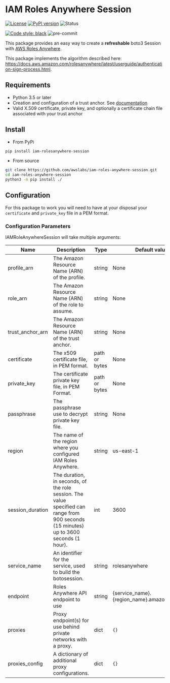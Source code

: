 # IAM Roles Anywhere Session

[![License](https://img.shields.io/badge/License-Apache_2.0-blue.svg)](https://opensource.org/licenses/Apache-2.0)
[![PyPI version](https://badge.fury.io/py/iam-rolesanywhere-session.svg)](https://badge.fury.io/py/iam-rolesanywhere-session)
![Status](https://img.shields.io/pypi/status/iam-rolesanywhere-session.svg)

[![Code style: black](https://img.shields.io/badge/code%20style-black-000000.svg)](https://github.com/psf/black)
![pre-commit](https://img.shields.io/badge/pre--commit-enabled-brightgreen?logo=pre-commit&logoColor=white)

This package provides an easy way to create a __refreshable__ boto3 Session with [AWS Roles Anywhere](https://docs.aws.amazon.com/rolesanywhere/latest/APIReference/Welcome.html).

This package implements the algorithm described here: https://docs.aws.amazon.com/rolesanywhere/latest/userguide/authentication-sign-process.html.

## Requirements

- Python 3.5 or later
- Creation and configuration of a trust anchor. See [documentation](https://docs.aws.amazon.com/rolesanywhere/latest/userguide/getting-started.html)
- Valid X.509 certificate, private key, and optionally a certificate chain file associated with your trust anchor

## Install

- From PyPi

```bash
pip install iam-rolesanywhere-session
```

- From source

```bash
git clone https://github.com/awslabs/iam-roles-anywhere-session.git
cd iam-roles-anywhere-session
python3 -m pip install ./
```

## Configuration

For this package to work you will need to have at your disposal your `certificate` and `private_key` file in a PEM format.

### Configuration Parameters

IAMRoleAnywhereSession will take multiple arguments:

| Name             | Description                                                                                                                              | Type          | Default value                               |
| ---------------- | ---------------------------------------------------------------------------------------------------------------------------------------- | ------------- | ------------------------------------------- |
| profile_arn      | The Amazon Resource Name (ARN) of the profile.                                                                                           | string        | None                                        |
| role_arn         | The Amazon Resource Name (ARN) of the role to assume.                                                                                    | string        | None                                        |
| trust_anchor_arn | The Amazon Resource Name (ARN) of the trust anchor.                                                                                      | string        | None                                        |
| certificate      | The x509 certificate file, in PEM format.                                                                                                | path or bytes | None                                        |
| private_key      | The certificate private key file, in PEM Format.                                                                                         | path or bytes | None                                        |
| passphrase       | The passphrase use to decrypt private key file.                                                                                          | string        | None                                        |
| region           | The name of the region where you configured IAM Roles Anywhere.                                                                          | string        | us-east-1                                   |
| session_duration | The duration, in seconds, of the role session. The value specified can  range from 900 seconds (15 minutes) up to 3600 seconds (1 hour). | int           | 3600                                        |
| service_name     | An identifier for the service, used to build the botosession.                                                                            | string        | rolesanywhere                               |
| endpoint         | Roles Anywhere API endpoint to use                                                                                                       | string        | {service_name}.{region_name}.amazonaws.com' |
| proxies          | Proxy endpoint(s) for use behind private networks with a proxy.                                                                          | dict          | `{}`                                        |
| proxies_config   | A dictionary of additional proxy configurations.                                                                                         | dict          | `{}`                                        |
